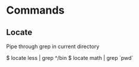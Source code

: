 Commands
===================

Locate
------------
Pipe through grep in current directory

$ locate less | grep ^/bin
$ locate math | grep \`pwd\`
